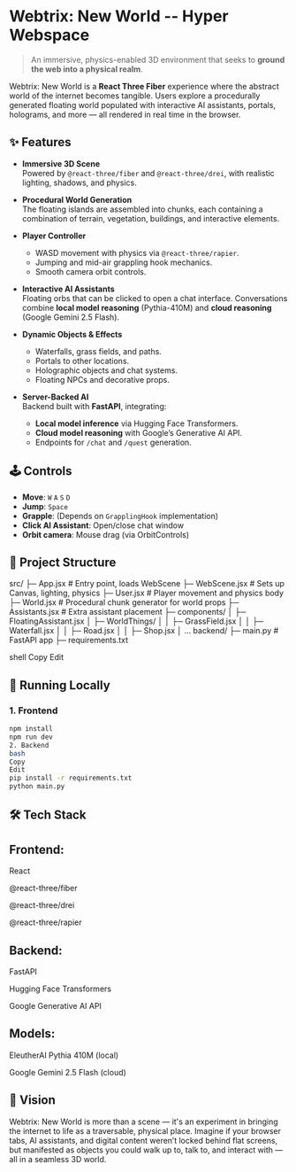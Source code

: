 # Webtrix: New World -- Hyper Webspace

> An immersive, physics-enabled 3D environment that seeks to **ground the web into a physical realm**.

Webtrix: New World is a **React Three Fiber** experience where the abstract world of the internet becomes tangible. Users explore a procedurally generated floating world populated with interactive AI assistants, portals, holograms, and more — all rendered in real time in the browser.

## ✨ Features

- **Immersive 3D Scene**  
  Powered by `@react-three/fiber` and `@react-three/drei`, with realistic lighting, shadows, and physics.

- **Procedural World Generation**  
  The floating islands are assembled into chunks, each containing a combination of terrain, vegetation, buildings, and interactive elements.

- **Player Controller**  
  - WASD movement with physics via `@react-three/rapier`.  
  - Jumping and mid-air grappling hook mechanics.  
  - Smooth camera orbit controls.

- **Interactive AI Assistants**  
  Floating orbs that can be clicked to open a chat interface. Conversations combine **local model reasoning** (Pythia-410M) and **cloud reasoning** (Google Gemini 2.5 Flash).

- **Dynamic Objects & Effects**  
  - Waterfalls, grass fields, and paths.  
  - Portals to other locations.  
  - Holographic objects and chat systems.  
  - Floating NPCs and decorative props.

- **Server-Backed AI**  
  Backend built with **FastAPI**, integrating:
  - **Local model inference** via Hugging Face Transformers.
  - **Cloud model reasoning** with Google’s Generative AI API.
  - Endpoints for `/chat` and `/quest` generation.

## 🕹 Controls

- **Move**: `W` `A` `S` `D`  
- **Jump**: `Space`  
- **Grapple**: (Depends on `GrapplingHook` implementation)  
- **Click AI Assistant**: Open/close chat window  
- **Orbit camera**: Mouse drag (via OrbitControls)

## 📂 Project Structure

src/
├─ App.jsx # Entry point, loads WebScene
├─ WebScene.jsx # Sets up Canvas, lighting, physics
├─ User.jsx # Player movement and physics body
├─ World.jsx # Procedural chunk generator for world props
├─ Assistants.jsx # Extra assistant placement
├─ components/
│ ├─ FloatingAssistant.jsx
│ ├─ WorldThings/
│ │ ├─ GrassField.jsx
│ │ ├─ Waterfall.jsx
│ │ ├─ Road.jsx
│ │ ├─ Shop.jsx
│ ...
backend/
├─ main.py # FastAPI app
├─ requirements.txt

shell
Copy
Edit

## 🚀 Running Locally

### 1. Frontend
```bash
npm install
npm run dev
2. Backend
bash
Copy
Edit
pip install -r requirements.txt
python main.py
```
## 🛠 Tech Stack

## Frontend:

React

@react-three/fiber

@react-three/drei

@react-three/rapier

## Backend:

FastAPI

Hugging Face Transformers

Google Generative AI API

## Models:

EleutherAI Pythia 410M (local)

Google Gemini 2.5 Flash (cloud)

## 🌌 Vision
Webtrix: New World is more than a scene — it's an experiment in bringing the internet to life as a traversable, physical place.
Imagine if your browser tabs, AI assistants, and digital content weren’t locked behind flat screens, but manifested as objects you could walk up to, talk to, and interact with — all in a seamless 3D world.